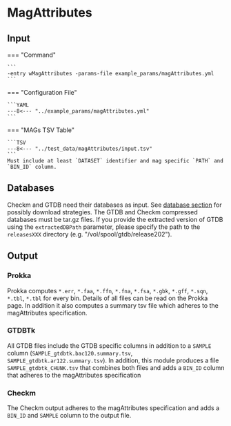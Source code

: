 # MagAttributes

## Input


=== "Command"

    ```
    -entry wMagAttributes -params-file example_params/magAttributes.yml 
    ```

=== "Configuration File"

    ```YAML
    ---8<--- "../example_params/magAttributes.yml"
    ```

=== "MAGs TSV Table"

    ```TSV
    ---8<--- "../test_data/magAttributes/input.tsv"
    ```
    Must include at least `DATASET` identifier and mag specific `PATH` and `BIN_ID` column.

## Databases

Checkm and GTDB need their databases as input. See [database section](##-Database-input-configuration) for possibly download strategies.
The GTDB and Checkm compressed databases must be tar.gz files. If you provide the extracted version of GTDB using the `extractedDBPath` parameter,
please specify the path to the `releasesXXX` directory (e.g. "/vol/spool/gtdb/release202").

## Output

### Prokka

Prokka computes `*.err`, `*.faa`, `*.ffn`, `*.fna`, `*.fsa`, `*.gbk`, `*.gff`, `*.sqn`, `*.tbl`, `*.tbl` for every bin.
Details of all files can be read on the Prokka page.
In addition it also computes a summary tsv file which adheres to the magAttributes specification.

### GTDBTk

All GTDB files include the GTDB specific columns in addition to a `SAMPLE` column (`SAMPLE_gtdbtk.bac120.summary.tsv`, `SAMPLE_gtdbtk.ar122.summary.tsv`).
In addition, this module produces a file `SAMPLE_gtdbtk_CHUNK.tsv` that combines both files and adds a `BIN_ID` column that adheres to the magAttributes specification

### Checkm

The Checkm output adheres to the magAttributes specification and adds a `BIN_ID` and `SAMPLE` column to the output file.

